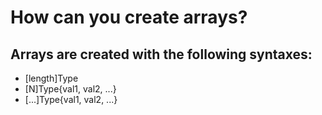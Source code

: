 # How can you create arrays? 

## Arrays are created with the following syntaxes: 
- [length]Type 
- [N]Type{val1, val2, ...} 
- [...]Type{val1, val2, ...} 
